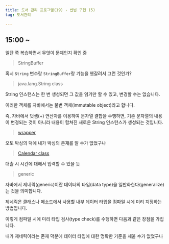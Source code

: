```yaml
---
title: 도서 관리 프로그램(19) - 반납 구현 (5)
tag: 도서관리

---
```




## 15:00 ~

일단 쭉 복습하면서 무엇이 문제인지 확인 중

> StringBuffer

혹시  `String` 변수랑 `StringBuffer`랑 기능을 헷갈려서 그런 것인가? 

> java.lang.String class

String 인스턴스는 한 번 생성되면 그 값을 읽기만 할 수 있고, 변경할 수는 없습니다.

이러한 객체를 자바에서는 불변 객체(immutable object)라고 합니다.

즉, 자바에서 덧셈(+) 연산자를 이용하여 문자열 결합을 수행하면, 기존 문자열의 내용이 변경되는 것이 아니라 내용이 합쳐진 새로운 String 인스턴스가 생성되는 것입니다.

> [wrapper](http://tcpschool.com/java/java_api_wrapper)

오토 박싱의 덕에 내가 박싱의 존재를 알 수가 없었구나

> [Calendar class](http://tcpschool.com/java/java_api_calendar)

대출 시 시간에 대해서 입력할 수 있을 듯

> generic

자바에서 제네릭(generic)이란 데이터의 타입(data type)을 일반화한다(generalize)는 것을 의미합니다.

제네릭은 클래스나 메소드에서 사용할 내부 데이터 타입을 컴파일 시에 미리 지정하는 방법입니다.

이렇게 컴파일 시에 미리 타입 검사(type check)를 수행하면 다음과 같은 장점을 가집니다.

내가 제네릭이라는 존재 덕분에 데이터 타입에 대한 명확한 기준을 세울 수가 없었구나

 